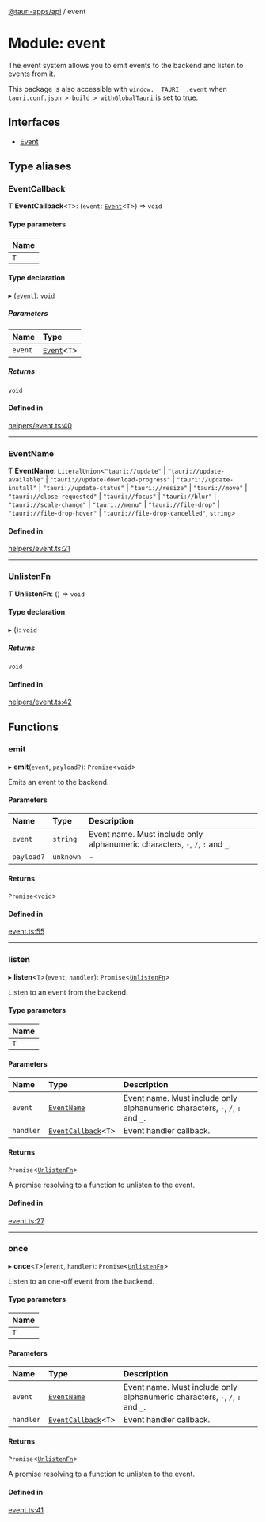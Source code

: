 [@tauri-apps/api](../README.md) / event

# Module: event

The event system allows you to emit events to the backend and listen to events from it.

This package is also accessible with `window.__TAURI__.event` when `tauri.conf.json > build > withGlobalTauri` is set to true.

## Interfaces

- [Event](../interfaces/event.Event.md)

## Type aliases

### EventCallback

Ƭ **EventCallback**<`T`\>: (`event`: [`Event`](../interfaces/event.Event.md)<`T`\>) => `void`

#### Type parameters

| Name |
| :------ |
| `T` |

#### Type declaration

▸ (`event`): `void`

##### Parameters

| Name | Type |
| :------ | :------ |
| `event` | [`Event`](../interfaces/event.Event.md)<`T`\> |

##### Returns

`void`

#### Defined in

[helpers/event.ts:40](https://github.com/tauri-apps/tauri/blob/be07343/tooling/api/src/helpers/event.ts#L40)

___

### EventName

Ƭ **EventName**: `LiteralUnion`<``"tauri://update"`` \| ``"tauri://update-available"`` \| ``"tauri://update-download-progress"`` \| ``"tauri://update-install"`` \| ``"tauri://update-status"`` \| ``"tauri://resize"`` \| ``"tauri://move"`` \| ``"tauri://close-requested"`` \| ``"tauri://focus"`` \| ``"tauri://blur"`` \| ``"tauri://scale-change"`` \| ``"tauri://menu"`` \| ``"tauri://file-drop"`` \| ``"tauri://file-drop-hover"`` \| ``"tauri://file-drop-cancelled"``, `string`\>

#### Defined in

[helpers/event.ts:21](https://github.com/tauri-apps/tauri/blob/be07343/tooling/api/src/helpers/event.ts#L21)

___

### UnlistenFn

Ƭ **UnlistenFn**: () => `void`

#### Type declaration

▸ (): `void`

##### Returns

`void`

#### Defined in

[helpers/event.ts:42](https://github.com/tauri-apps/tauri/blob/be07343/tooling/api/src/helpers/event.ts#L42)

## Functions

### emit

▸ **emit**(`event`, `payload?`): `Promise`<`void`\>

Emits an event to the backend.

#### Parameters

| Name | Type | Description |
| :------ | :------ | :------ |
| `event` | `string` | Event name. Must include only alphanumeric characters, `-`, `/`, `:` and `_`. |
| `payload?` | `unknown` | - |

#### Returns

`Promise`<`void`\>

#### Defined in

[event.ts:55](https://github.com/tauri-apps/tauri/blob/be07343/tooling/api/src/event.ts#L55)

___

### listen

▸ **listen**<`T`\>(`event`, `handler`): `Promise`<[`UnlistenFn`](event.md#unlistenfn)\>

Listen to an event from the backend.

#### Type parameters

| Name |
| :------ |
| `T` |

#### Parameters

| Name | Type | Description |
| :------ | :------ | :------ |
| `event` | [`EventName`](event.md#eventname) | Event name. Must include only alphanumeric characters, `-`, `/`, `:` and `_`. |
| `handler` | [`EventCallback`](event.md#eventcallback)<`T`\> | Event handler callback. |

#### Returns

`Promise`<[`UnlistenFn`](event.md#unlistenfn)\>

A promise resolving to a function to unlisten to the event.

#### Defined in

[event.ts:27](https://github.com/tauri-apps/tauri/blob/be07343/tooling/api/src/event.ts#L27)

___

### once

▸ **once**<`T`\>(`event`, `handler`): `Promise`<[`UnlistenFn`](event.md#unlistenfn)\>

Listen to an one-off event from the backend.

#### Type parameters

| Name |
| :------ |
| `T` |

#### Parameters

| Name | Type | Description |
| :------ | :------ | :------ |
| `event` | [`EventName`](event.md#eventname) | Event name. Must include only alphanumeric characters, `-`, `/`, `:` and `_`. |
| `handler` | [`EventCallback`](event.md#eventcallback)<`T`\> | Event handler callback. |

#### Returns

`Promise`<[`UnlistenFn`](event.md#unlistenfn)\>

A promise resolving to a function to unlisten to the event.

#### Defined in

[event.ts:41](https://github.com/tauri-apps/tauri/blob/be07343/tooling/api/src/event.ts#L41)
